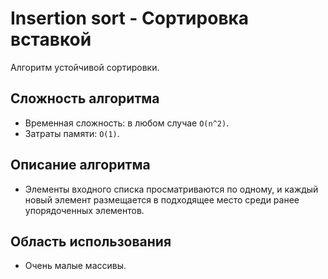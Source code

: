 ﻿# Insertion sort - Сортировка вставкой

Алгоритм устойчивой сортировки.

## Сложность алгоритма

- Временная сложность: в любом случае `O(n^2)`.
- Затраты памяти: `O(1)`.

## Описание алгоритма

- Элементы входного списка просматриваются по одному, и каждый новый элемент размещается в подходящее место среди ранее упорядоченных элементов.

## Область использования

- Очень малые массивы.
